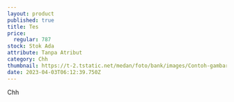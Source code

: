 ```yaml
---
layout: product
published: true
title: Tes
price:
  regular: 787
stock: Stok Ada
attribute: Tanpa Atribut
category: Chh
thumbnail: https://t-2.tstatic.net/medan/foto/bank/images/Contoh-gambar.jpg
date: 2023-04-03T06:12:39.750Z
---
```

Chh